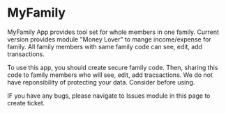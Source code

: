 # MyFamily
MyFamily App provides tool set for whole members in one family. Current version provides module "Money Lover" to mange income/expense for family. All family members with same family code can see, edit, add transactions.

To use this app, you should create secure family code. Then, sharing this code to family members who will see, edit, add tracsactions.
We do not have reponsibility of protecting your data. Consider before using.

IF you have any bugs, please navigate to Issues module in this page to create ticket.
